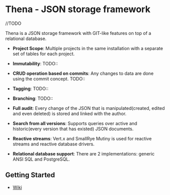 # Thena - JSON storage framework

//TODO
  
Thena is a JSON storage framework with GIT-like features on top of a relational database.

* **Project Scope**: 
Multiple projects in the same installation with a separate set of tables for each project.

* **Immutability**: 
TODO::

* **CRUD operation based on commits**: 
Any changes to data are done using the commit concept. TODO::

* **Tagging**: 
TODO::

* **Branching**: 
TODO::

* **Full audit**:
Every change of the JSON that is manipulated(created, edited and even deleted) is stored and linked with the author.

* **Search from all versions**:
Supports queries over active and historic(every version that has existed) JSON documents.

* **Reactive streams**:
Vert.x and SmallRye Mutiny is used for reactive streams and reactive database drivers.

* **Relational database support**:
There are 2 implementations: generic ANSI SQL and PostgreSQL.


## Getting Started 

* [Wiki](https://github.com/the-wrench-io/thena-parent/wiki)